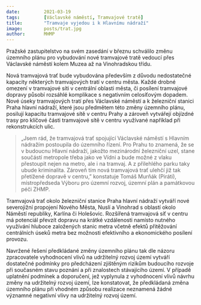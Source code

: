 ```yaml
---
date:         2021-03-19
tags:         [Václavské náměstí, Tramvajové tratě]
title:        "Tramvaje vyjedou i k Hlavnímu nádraží"
image: 	      posts/trat.jpg
author:       MHMP
---
```


Pražské zastupitelstvo na svém zasedání v březnu schválilo změnu územního plánu pro vybudování nové tramvajové tratě vedoucí přes Václavské náměstí kolem Muzea až na Vinohradskou třídu.

Nová tramvajová trať bude vybudována především z důvodu nedostatečné kapacity některých tramvajových tratí v centru města. Každé drobné omezení v tramvajové síti v centrální oblasti města, či posílení tramvajové dopravy působí rozsáhlé komplikace s negativním celosíťovým dopadem. Nové úseky tramvajových tratí přes Václavské náměstí a k železniční stanici Praha hlavní nádraží, které jsou předmětem této změny územního plánu, posilují kapacitu tramvajové sítě v centru Prahy a zároveň vytvářejí objízdné trasy pro klíčové části tramvajové sítě v centru využívané například při rekonstrukcích ulic. 

> „Jsem rád, že tramvajová trať spojující Václavské náměstí s Hlavním nádražím postoupila do územního řízení. Pro Prahu to znamená, že se v budoucnu Hlavní nádraží, jakožto mezinárodní železniční uzel, stane součástí metropole třeba jako ve Vídni a bude možné z vlaku přestoupit nejen na metro, ale i na tramvaj. A z přilehlého parku taky ubude kriminalita. Zároveň tím nová tramvajová trať ulehčí již tak přetížené dopravě v centru,” konstatuje Tomáš Murňák (Piráti), místropředseda Výboru pro územní rozvoj, územní plán a památkovou péči ZHMP.

Tramvajová trať okolo železniční stanice Praha hlavní nádraží vytváří nové severojižní propojení Nového Města, Nuslí a Vinohrad s oblastí okolo Náměstí republiky, Karlína či Holešovic. Rozšířená tramvajová síť v centru má potenciál převzít dopravu na krátké vzdálenosti namísto nutného využívání hluboce založených stanic metra včetně efektů přitěžování centrálních úseků metra bez možnosti efektivního a ekonomického posílení provozu. 

Navržené řešení předkládané změny územního plánu tak dle názoru zpracovatele vyhodnocení vlivů na udržitelný rozvoj území vytváří dostatečné podmínky pro předcházení zjištěným rizikům budoucího rozvoje při současném stavu poznání a při znalostech stávajícího území. V případě uplatnění podmínek a doporučení, jež vyplynula z vyhodnocení vlivů návrhu změny na udržitelný rozvoj území, lze konstatovat, že předkládaná změna územního plánu při vhodném způsobu realizace neznamená žádné významné negativní vlivy na udržitelný rozvoj území.

